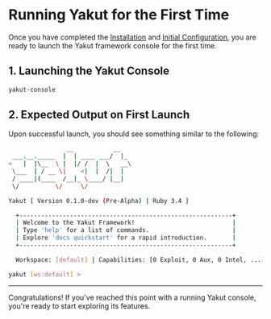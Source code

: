 # Running Yakut for the First Time

Once you have completed the [Installation](./03-installation.md) and
[Initial Configuration](./04-initial-configuration.md), you are ready to launch the
Yakut framework console for the first time.

## 1. Launching the Yakut Console

```bash
yakut-console
```

## 2. Expected Output on First Launch

Upon successful launch, you should see something similar to the following:

```bash
                __           __
 ___.__._____  |  | ____ ___/  |_
<   |  |\__  \ |  |/ /  |  \   __\
 \___  | / __ \|    <|  |  /|  |
 / ____|(____  /__|_ \____/ |__|
 \/          \/     \/

Yakut [ Version 0.1.0-dev (Pre-Alpha) | Ruby 3.4 ]

  +-----------------------------------------------------------+
  | Welcome to the Yakut Framework!                           |
  | Type 'help' for a list of commands.                       |
  | Explore 'docs quickstart' for a rapid introduction.       |
  +-----------------------------------------------------------+

  Workspace: [default] | Capabilities: [0 Exploit, 0 Aux, 0 Intel, ...]

yakut [ws:default] >
```

---

Congratulations! If you've reached this point with a running Yakut console, you're ready
to start exploring its features.
